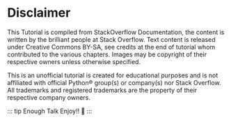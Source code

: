 # Disclaimer

This Tutorial is compiled from StackOverflow Documentation, the content is written by the brilliant people at Stack Overflow. Text content is released under Creative Commons BY-SA, see credits at the end of tutorial whom contributed to the various chapters. Images may be copyright of their respective owners unless otherwise specified.


This is an unofficial tutorial is created for educational purposes and is not affiliated with official Python® group(s) or company(s) nor Stack Overflow. All trademarks and registered trademarks are the property of their respective company owners.

::: tip Enough Talk
Enjoy!! 🥳
:::